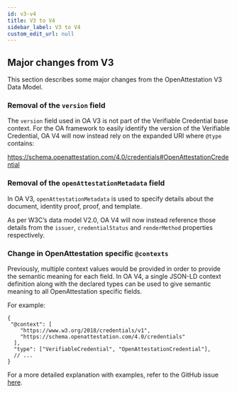 ```yaml
---
id: v3-v4
title: V3 to V4
sidebar_label: V3 to V4
custom_edit_url: null
---
```


## Major changes from V3

This section describes some major changes from the OpenAttestation V3 Data Model.

### Removal of the `version` field

The `version` field used in OA V3 is not part of the Verifiable Credential base context. For the OA framework to easily identify the version of the Verifiable Credential, OA V4 will now instead rely on the expanded URI where `@type` contains: 

https://schema.openattestation.com/4.0/credentials#OpenAttestationCredential

### Removal of the `openAttestationMetadata` field

In OA V3, `openAttestationMetadata` is used to specify details about the document, identity proof, proof, and template. 

As per W3C’s data model V2.0, OA V4 will now instead reference those details from the `issuer`, `credentialStatus` and `renderMethod` properties respectively.

### Change in OpenAttestation specific `@contexts`

Previously, multiple context values would be provided in order to provide the semantic meaning for each field. In OA V4, a single JSON-LD context definition along with the declared types can be used to give semantic meaning to all OpenAttestation specific fields. 

For example:
```
{
 "@context": [
    "https://www.w3.org/2018/credentials/v1",
    "https://schema.openattestation.com/4.0/credentials"
  ],
  "type": ["VerifiableCredential", "OpenAttestationCredential"],
  // ...
}
```

For a more detailed explanation with examples, refer to the GitHub issue [here](https://github.com/Open-Attestation/open-attestation/discussions/249).